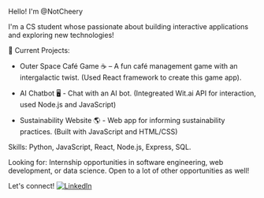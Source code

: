 Hello! I'm @NotCheery 

I'm a CS student whose passionate about building  interactive applications and exploring new technologies!

🌟 Current Projects:

- Outer Space Café Game ☕ – A fun café management game with an intergalactic twist. (Used React framework to create this game app).

- AI Chatbot 🖥️ - Chat with an AI bot. (Integreated Wit.ai API for interaction, used Node.js and JavaScript)

- Sustainability Website 🌎 - Web app for informing sustainability practices. (Built with JavaScript and HTML/CSS)

Skills: Python, JavaScript, React, Node.js, Express, SQL.

Looking for: Internship opportunities in software engineering, web development, or data science. Open to a lot of other opportunities as well!

Let's connect!
[![LinkedIn](https://img.shields.io/badge/LinkedIn-Profile-blue?logo=linkedin)](https://www.linkedin.com/in/tahia-csc/)


<!---
NotCheery/NotCheery is a ✨ special ✨ repository because its `README.md` (this file) appears on your GitHub profile.
You can click the Preview link to take a look at your changes.
--->
